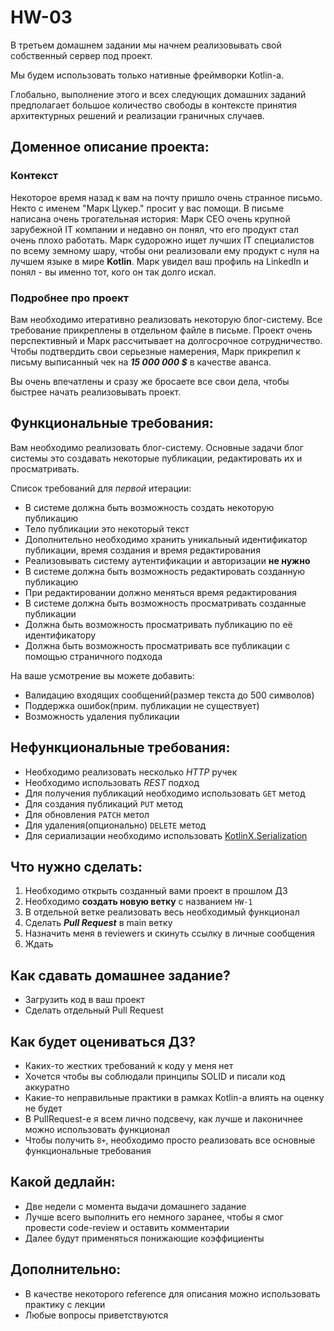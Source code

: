 # HW-03

В третьем домашнем задании мы начнем реализовывать свой собственный сервер под проект.

Мы будем использовать только нативные фреймворки Kotlin-а.

Глобально, выполнение этого и всех следующих домашних заданий предполагает большое количество свободы
в контексте принятия архитектурных решений и реализации граничных случаев.

## Доменное описание проекта:

### Контекст

Некоторое время назад к вам на почту пришло очень странное письмо. Некто с именем "Марк Цукер." просит у вас помощи.
В письме написана очень трогательная история: Марк CEO очень крупной зарубежной IT компании и недавно он понял, что его продукт стал очень плохо работать.
Марк судорожно ищет лучших IT специалистов по всему земному шару, чтобы они реализовали ему продукт с нуля на лучшем языке в мире **Kotlin**.
Марк увидел ваш профиль на LinkedIn и понял - вы именно тот, кого он так долго искал.

### Подробнее про проект

Вам необходимо итеративно реализовать некоторую блог-систему. Все требование прикреплены в отдельном файле в письме. 
Проект очень перспективный и Марк рассчитывает на долгосрочное сотрудничество. 
Чтобы подтвердить свои серьезные намерения, Марк прикрепил к письму выписанный чек на **_15 000 000 $_** в качестве аванса.

Вы очень впечатлены и сразу же бросаете все свои дела, чтобы быстрее начать реализовывать проект.

## Функциональные требования:

Вам необходимо реализовать блог-систему. Основные задачи блог системы это создавать некоторые публикации, редактировать их и просматривать.

Список требований для _первой_ итерации:

* В системе должна быть возможность создать некоторую публикацию
* Тело публикации это некоторый текст
* Дополнительно необходимо хранить уникальный идентификатор публикации, время создания и время редактирования
* Реализовывать систему аутентификации и авторизации **не нужно**
* В системе должна быть возможность редактировать созданную публикацию
* При редактировании должно меняться время редактирования
* В системе должна быть возможность просматривать созданные публикации
* Должна быть возможность просматривать публикацию по её идентификатору
* Должна быть возможность просматривать все публикации с помощью страничного подхода

На ваше усмотрение вы можете добавить:

* Валидацию входящих сообщений(размер текста до 500 символов)
* Поддержка ошибок(прим. публикации не существует)
* Возможность удаления публикации

## Нефункциональные требования:

* Необходимо реализовать несколько _HTTP_ ручек
* Необходимо использовать _REST_ подход
* Для получения публикаций необходимо использовать `GET` метод
* Для создания публикаций `PUT` метод
* Для обновления `PATCH` метол
* Для удаления(опционально) `DELETE` метод
* Для сериализации необходимо использовать [KotlinX.Serialization](https://ktor.io/docs/serialization.html) 

## Что нужно сделать:

1. Необходимо открыть созданный вами проект в прошлом ДЗ
2. Необходимо **создать новую ветку** с названием `HW-1`
3. В отдельной ветке реализовать весь необходимый функционал
4. Сделать **_Pull Request_** в main ветку
5. Назначить меня в reviewers и скинуть ссылку в личные сообщения
6. Ждать

## Как сдавать домашнее задание?

* Загрузить код в ваш проект
* Сделать отдельный Pull Request

## Как будет оцениваться ДЗ?

* Каких-то жестких требований к коду у меня нет
* Хочется чтобы вы соблюдали принципы SOLID и писали код аккуратно
* Какие-то неправильные практики в рамках Kotlin-а влиять на оценку не будет
* В PullRequest-е я всем лично подсвечу, как лучше и лаконичнее можно использовать функционал
* Чтобы получить `8+`, необходимо просто реализовать все основные функциональные требования

## Какой дедлайн:

* Две недели с момента выдачи домашнего задание
* Лучше всего выполнить его немного заранее, чтобы я смог провести code-review и оставить комментарии
* Далее будут применяться понижающие коэффициенты

## Дополнительно:

* В качестве некоторого reference для описания можно использовать практику с лекции
* Любые вопросы приветствуются